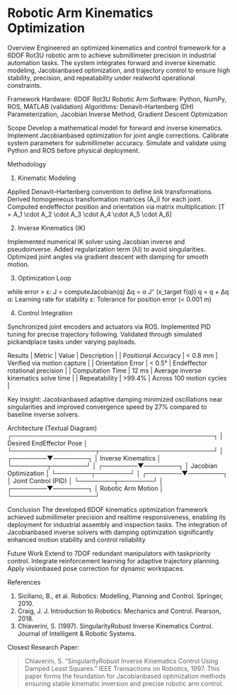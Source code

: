 # Robotic Arm Kinematics Optimization

Overview
Engineered an optimized kinematics and control framework for a 6DOF Rot3U robotic arm to achieve submillimeter precision in industrial automation tasks. The system integrates forward and inverse kinematic modeling, Jacobianbased optimization, and trajectory control to ensure high stability, precision, and repeatability under realworld operational constraints.

Framework
Hardware: 6DOF Rot3U Robotic Arm
Software: Python, NumPy, ROS, MATLAB (validation)
Algorithms: Denavit–Hartenberg (DH) Parameterization, Jacobian Inverse Method, Gradient Descent Optimization

Scope
 Develop a mathematical model for forward and inverse kinematics.
 Implement Jacobianbased optimization for joint angle corrections.
 Calibrate system parameters for submillimeter accuracy.
 Simulate and validate using Python and ROS before physical deployment.

Methodology

 1. Kinematic Modeling

 Applied Denavit–Hartenberg convention to define link transformations.
 Derived homogeneous transformation matrices (A_i) for each joint.
 Computed endeffector position and orientation via matrix multiplication:
  [T = A_1 \cdot A_2 \cdot A_3 \cdot A_4 \cdot A_5 \cdot A_6]

 2. Inverse Kinematics (IK)

 Implemented numerical IK solver using Jacobian inverse and pseudoinverse.
 Added regularization term (λI) to avoid singularities.
 Optimized joint angles via gradient descent with damping for smooth motion.

 3. Optimization Loop

while error > ε:
    J = computeJacobian(q)
    Δq = α  J⁺  (x_target  f(q))
    q = q + Δq
 α: Learning rate for stability
 ε: Tolerance for position error (< 0.001 m)

 4. Control Integration

 Synchronized joint encoders and actuators via ROS.
 Implemented PID tuning for precise trajectory following.
 Validated through simulated pickandplace tasks under varying payloads.

Results
| Metric              | Value    | Description                           |
| Positional Accuracy | < 0.8 mm | Verified via motion capture           |
| Orientation Error   | < 0.5°   | Endeffector rotational precision      |
| Computation Time    | 12 ms    | Average inverse kinematics solve time |
| Repeatability       | >99.4%   | Across 100 motion cycles              |

Key Insight: Jacobianbased adaptive damping minimized oscillations near singularities and improved convergence speed by 27% compared to baseline inverse solvers.

Architecture (Textual Diagram)
┌──────────────────────────────────────────────┐
│           Desired EndEffector Pose          │
└───────────────────┬──────────────────────────┘
                    │
           ┌────────▼────────┐
           │ Inverse Kinematics │
           └────────┬────────┘
                    │
           ┌────────▼────────┐
           │ Jacobian Optimization │
           └────────┬────────┘
                    │
           ┌────────▼────────┐
           │ Joint Control (PID) │
           └────────┬────────┘
                    │
           ┌────────▼────────┐
           │  Robotic Arm Motion │
           └───────────────────┘

Conclusion
The developed 6DOF kinematics optimization framework achieved submillimeter precision and realtime responsiveness, enabling its deployment for industrial assembly and inspection tasks. The integration of Jacobianbased inverse solvers with damping optimization significantly enhanced motion stability and control reliability

Future Work
 Extend to 7DOF redundant manipulators with taskpriority control.
 Integrate reinforcement learning for adaptive trajectory planning.
 Apply visionbased pose correction for dynamic workspaces.

References
1. Siciliano, B., et al. Robotics: Modelling, Planning and Control. Springer, 2010.
2. Craig, J. J. Introduction to Robotics: Mechanics and Control. Pearson, 2018.
3. Chiaverini, S. (1997). SingularityRobust Inverse Kinematics Control. Journal of Intelligent & Robotic Systems.

Closest Research Paper:
> Chiaverini, S. “SingularityRobust Inverse Kinematics Control Using Damped Least Squares.” IEEE Transactions on Robotics, 1997.
> This paper forms the foundation for Jacobianbased optimization methods ensuring stable kinematic inversion and precise robotic arm control.
